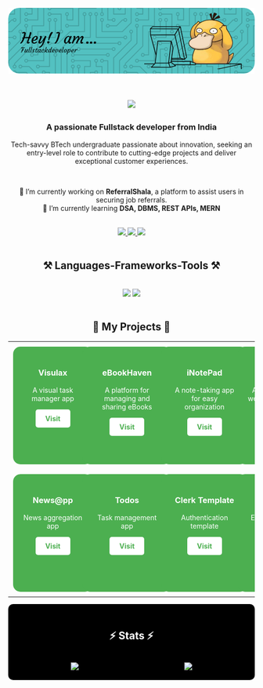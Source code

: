 ![Masterheader](./Header.png)

<!---<img align="right" src="https://visitor-badge.laobi.icu/badge?page_id=aerick8602.aerick8602" /> --->

<h1 align="center">
    <img src="https://readme-typing-svg.herokuapp.com/?font=Righteous&size=35&center=true&vCenter=true&width=500&height=70&duration=4000&lines=Hi+There!+👋;+I'm+Ayush+Katiyar😁!!;" />
</h1>

<h3 align="center">A passionate Fullstack developer from India </h3>
<p align="center">Tech-savvy BTech undergraduate passionate about innovation, seeking an entry-level role to contribute to
cutting-edge projects and deliver exceptional customer experiences.</p>

<br/>
 <div align="center">
     
  🔭 I’m currently working on **ReferralShala**, a platform to assist users in securing job referrals. <br>
  🌱 I’m currently learning **DSA, DBMS, REST APIs, MERN**
</div>
 <br/>
<div align="center"> 

  <a href="https://www.linkedin.com/in/ayush-katiyar-6a0935238/" target="_blank">
    <img src="https://img.shields.io/badge/LinkedIn-0077B5?style=for-the-badge&logo=linkedin&logoColor=white" target="_blank" />
  </a>
  <a href="https://x.com/katiyarayush02" target="_blank">
     <img src="https://img.shields.io/badge/X-FF5722?style=for-the-badge&logo=todoist&logoColor=white" target="_blank" />
  </a>
 <a href="https://portfolio-desr.vercel.app/" target="_blank">
     <img src="https://img.shields.io/badge/My_Portfolio-4CAF50?style=for-the-badge&logo=vercel&logoColor=white" target="_blank" />
  </a>
</div>

<br/>
<h2 align="center">⚒️ Languages-Frameworks-Tools ⚒️</h2>
<br/>
<div align="center">
    <img src="https://skillicons.dev/icons?i=react,bootstrap,notion,html,css,vscode,github,figma,tailwind,typescript,prisma" />
    <img src="https://skillicons.dev/icons?i=nodejs,python,javascript,postman,express,netlify,npm,mongodb,c,mysql,vercel,git,nextjs,cpp,postgresql" /><br>
</div>
<br/>
<!-- Projects Section with Cards in Table Format -->
<h2 align="center">📂 My Projects 📂</h2>

<!-- Table for project cards -->
<table style="width: 100%; text-align: center; table-layout: fixed;">
  <tr>
    <td style="padding: 10px; vertical-align: top;">
      <div style="background-color: #4CAF50; border-radius: 15px; padding: 20px; color: white; width: 100%; height: 200px;">
        <h3>Visulax</h3>
        <p>A visual task manager app</p>
        <a href="https://visulax2.netlify.app/" target="_blank" style="display: inline-block; padding: 10px 20px; background-color: #fff; color: #4CAF50; border-radius: 5px; text-decoration: none; font-weight: bold; transition: background-color 0.3s;">Visit</a>
      </div>
    </td>
    <td style="padding: 10px; vertical-align: top;">
      <div style="background-color: #4CAF50; border-radius: 15px; padding: 20px; color: white; width: 100%; height: 200px;">
        <h3>eBookHaven</h3>
        <p>A platform for managing and sharing eBooks</p>
        <a href="https://ebookhaven.netlify.app/" target="_blank" style="display: inline-block; padding: 10px 20px; background-color: #fff; color: #4CAF50; border-radius: 5px; text-decoration: none; font-weight: bold; transition: background-color 0.3s;">Visit</a>
      </div>
    </td>
    <td style="padding: 10px; vertical-align: top;">
      <div style="background-color: #4CAF50; border-radius: 15px; padding: 20px; color: white; width: 100%; height: 200px;">
        <h3>iNotePad</h3>
        <p>A note-taking app for easy organization</p>
        <a href="https://inotepadv1.netlify.app/" target="_blank" style="display: inline-block; padding: 10px 20px; background-color: #fff; color: #4CAF50; border-radius: 5px; text-decoration: none; font-weight: bold; transition: background-color 0.3s;">Visit</a>
      </div>
    </td>
    <td style="padding: 10px; vertical-align: top;">
      <div style="background-color: #4CAF50; border-radius: 15px; padding: 20px; color: white; width: 100%; height: 200px;">
        <h3>Amritam</h3>
        <p>An e-commerce website for organic products</p>
        <a href="https://amritam.vercel.app/" target="_blank" style="display: inline-block; padding: 10px 20px; background-color: #fff; color: #4CAF50; border-radius: 5px; text-decoration: none; font-weight: bold; transition: background-color 0.3s;">Visit</a>
      </div>
    </td>
  </tr>
  <tr>
    <td style="padding: 10px; vertical-align: top;">
      <div style="background-color: #4CAF50; border-radius: 15px; padding: 20px; color: white; width: 100%; height: 200px;">
        <h3>News@pp</h3>
        <p>News aggregation app</p>
        <a href="https://news143.netlify.app/" target="_blank" style="display: inline-block; padding: 10px 20px; background-color: #fff; color: #4CAF50; border-radius: 5px; text-decoration: none; font-weight: bold; transition: background-color 0.3s;">Visit</a>
      </div>
    </td>
    <td style="padding: 10px; vertical-align: top;">
      <div style="background-color: #4CAF50; border-radius: 15px; padding: 20px; color: white; width: 100%; height: 200px;">
        <h3>Todos</h3>
        <p>Task management app</p>
        <a href="https://qau-s.vercel.app/" target="_blank" style="display: inline-block; padding: 10px 20px; background-color: #fff; color: #4CAF50; border-radius: 5px; text-decoration: none; font-weight: bold; transition: background-color 0.3s;">Visit</a>
      </div>
    </td>
    <td style="padding: 10px; vertical-align: top;">
      <div style="background-color: #4CAF50; border-radius: 15px; padding: 20px; color: white; width: 100%; height: 200px;">
        <h3>Clerk Template</h3>
        <p>Authentication template</p>
        <a href="https://clerk-nextjs-mongodb-zeta.vercel.app/" target="_blank" style="display: inline-block; padding: 10px 20px; background-color: #fff; color: #4CAF50; border-radius: 5px; text-decoration: none; font-weight: bold; transition: background-color 0.3s;">Visit</a>
      </div>
    </td>
    <td style="padding: 10px; vertical-align: top;">
      <div style="background-color: #4CAF50; border-radius: 15px; padding: 20px; color: white; width: 100%; height: 200px;">
        <h3>Celebarare</h3>
        <p>Event celebration platform</p>
        <a href="https://celebarare.vercel.app/" target="_blank" style="display: inline-block; padding: 10px 20px; background-color: #fff; color: #4CAF50; border-radius: 5px; text-decoration: none; font-weight: bold; transition: background-color 0.3s;">Visit</a>
      </div>
    </td>
  </tr>
</table>

<div align="center" style="background-color: black; padding: 20px; border-radius: 10px;">
  <h2 style="color: white;">⚡ Stats ⚡</h2>
  <br>
  <div style="display: flex; justify-content: space-around;">
    <img src="https://github-readme-stats.vercel.app/api?username=aerick8602&theme=github_dark&show_icons=true" />
    <img src="https://github-readme-streak-stats.herokuapp.com/?user=aerick8602&theme=github_dark&count_private=true&layout=compact" />
  </div>
</div>

